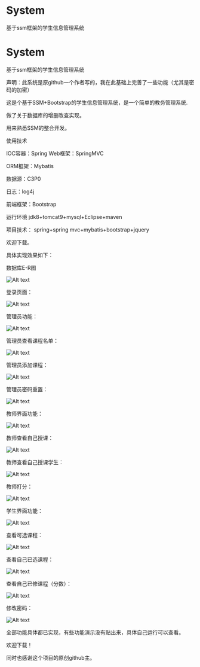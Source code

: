 # System
基于ssm框架的学生信息管理系统
# System
基于ssm框架的学生信息管理系统

声明：此系统是原github一个作者写的，我在此基础上完善了一些功能（尤其是密码的加密）

这是个基于SSM+Bootstrap的学生信息管理系统，是一个简单的教务管理系统.

做了关于数据库的增删改查实现。

用来熟悉SSM的整合开发。

使用技术 

IOC容器：Spring Web框架：SpringMVC 

ORM框架：Mybatis 

数据源：C3P0 

日志：log4j 

前端框架：Bootstrap 

运行环境 jdk8+tomcat9+mysql+Eclipse+maven

项目技术： spring+spring mvc+mybatis+bootstrap+jquery

欢迎下载。

具体实现效果如下：

数据库E-R图

![Alt text](https://github.com/HelloWorldLPL/ima-folder/blob/23b77e990cfc630f9d26b581706b8ebb94dd043f/ER.png)

登录页面：

![Alt text](https://github.com/HelloWorldLPL/ima-folder/blob/23b77e990cfc630f9d26b581706b8ebb94dd043f/1.png)

管理员功能：

![Alt text](https://github.com/HelloWorldLPL/ima-folder/blob/23b77e990cfc630f9d26b581706b8ebb94dd043f/admin.png)

管理员查看课程名单：

![Alt text](https://github.com/HelloWorldLPL/ima-folder/blob/23b77e990cfc630f9d26b581706b8ebb94dd043f/管理员课程名单.png)

管理员添加课程：

![Alt text](https://github.com/HelloWorldLPL/ima-folder/blob/23b77e990cfc630f9d26b581706b8ebb94dd043f/添加课程.png)

管理员密码重置：

![Alt text](https://github.com/HelloWorldLPL/ima-folder/blob/23b77e990cfc630f9d26b581706b8ebb94dd043f/管理员密码重置.png)

教师界面功能：

![Alt text](https://github.com/HelloWorldLPL/ima-folder/blob/23b77e990cfc630f9d26b581706b8ebb94dd043f/teacher.png)

教师查看自己授课：

![Alt text](https://github.com/HelloWorldLPL/ima-folder/blob/23b77e990cfc630f9d26b581706b8ebb94dd043f/我的授课.png)

教师查看自己授课学生：

![Alt text](https://github.com/HelloWorldLPL/ima-folder/blob/23b77e990cfc630f9d26b581706b8ebb94dd043f/打分.png)

教师打分：

![Alt text](https://github.com/HelloWorldLPL/ima-folder/blob/23b77e990cfc630f9d26b581706b8ebb94dd043f/具体打分.png)

学生界面功能：

![Alt text](https://github.com/HelloWorldLPL/ima-folder/blob/23b77e990cfc630f9d26b581706b8ebb94dd043f/student.png)

查看可选课程：

![Alt text](https://github.com/HelloWorldLPL/ima-folder/blob/23b77e990cfc630f9d26b581706b8ebb94dd043f/学生课程列表.png)

查看自己已选课程：

![Alt text](https://github.com/HelloWorldLPL/ima-folder/blob/23b77e990cfc630f9d26b581706b8ebb94dd043f/已选课程.png)

查看自己已修课程（分数）：

![Alt text](https://github.com/HelloWorldLPL/ima-folder/blob/23b77e990cfc630f9d26b581706b8ebb94dd043f/成绩.png)

修改密码：

![Alt text](https://github.com/HelloWorldLPL/ima-folder/blob/23b77e990cfc630f9d26b581706b8ebb94dd043f/学生修改密码.png)



全部功能具体都已实现，有些功能演示没有贴出来，具体自己运行可以查看。

欢迎下载！

同时也感谢这个项目的原创github主。

